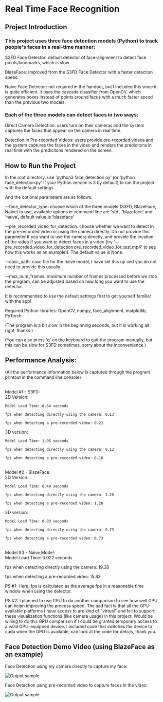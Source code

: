 # Real Time Face Recognition


## Project Introduction

### This project uses three face detection models (Python) to track people's faces in a real-time manner:

S3FD Face Detector: default detector of face-alignment to detect face points/landmarks, which is slow.

BlazeFace: improved from the S3FD Face Detector with a faster detection speed.

Naive Face Detector: not required in the handout, but I included this since it is quite efficient. It uses the cascade classifier from OpenCV, which generates boxes instead of points around faces with a much faster speed than the previous two models.

### Each of the three models can detect faces in two ways:

Direct Camera Detection: users turn on their cameras and the system captures the faces that appear on the camera in real time.

Detection in Pre-recorded Videos: users provide pre-recorded videos and the system captures the faces in the video and renders the predicitons in real time with the predicitons rendered on the screen.


## How to Run the Project

In the root directory, use 'python3 face_detection.py' (or 'python face_detection.py' if your Python version is 3 by default) to run the project with the default settings.

And the optional parameters are as follows:

--face_detector_type: choose which of the three models (S3FD, BlazeFace, Naive) to use, available options in command line are 'sfd', 'blazeface' and 'naive', default value is 'blazeface'

--pre_recorded_video_for_detection: choose whether we want to detect in the pre-recorded video or using the camera directly. Do not provide this parameter if you want to use the camera directly, and provide the location of the video if you want to detect faces in a video (try '--pre_recorded_video_for_detection pre_recorded_video_for_test.mp4' to see how this works as an example!). The default value is None.

--casc_path: casc file for the naive model, I have set this up and you do not need to provide this usually.

--max_num_frames: maximum number of frames processed before we stop the program, can be adjusted based on how long you want to use the detector.

It is recommended to use the default settings first to get yourself familiar with the app!

Required Python libraries: OpenCV, numpy, face_alignment, matplotlib, PyTorch

(The program is a bit slow in the beginning seconds, but it is working all right, thanks.)

(You can also press 'q' on the keyboard to quit the program manually, but this can be slow for S3FD sometimes, sorry about the inconvenience.)


## Performance Analysis:

(All the performance information below is captured through the program printout in the command line console)

<br />
Model #1 - S3FD:

<br />
2D Version:

	Model Load Time: 0.64 seconds

	fps when detecting directly using the camera: 0.13

	fps when detecting a pre-recorded video: 0.21

3D version:

	Model Load Time: 1,05 seconds

	fps when detecting directly using the camera: 0.12

	fps when detecting a pre-recorded video: 0.18

<br />
Model #2 - BlazeFace:

<br />
2D Version:

	Model Load Time: 0.49 seconds

	fps when detecting directly using the camera: 1.26

	fps when detecting a pre-recorded video: 1.28

3D version:

	Model Load Time: 0.83 seconds

	fps when detecting directly using the camera: 0.73

	fps when detecting a pre-recorded video: 0.73

<br />
Model #3 - Naive Model:

<br />
Model Load Time: 0.022 seconds

fps when detecting directly using the camera: 19.38

fps when detecting a pre-recorded video: 15.83

PS #1: Here, fps is calculated as the average fps in a reasonable time window when using the detector.

PS #2: I planned to use GPU to do another comparison to see how well GPU can helpn improving the process speed. The sad fact is that all the GPU-available platforms I have access to are kind of "virtual" and fail to support these visualization functions (like camera usage) in this project. Would be willing to do this GPU comparison if I could be granted temporary access to a valid GPU-equipped device. I included code that switches the device to cuda when the GPU is available, can look at the code for details, thank you.

## Face Detection Demo Video (using BlazeFace as an example)

Face Detection using my camera directly to capture my face:

![Output sample](https://github.com/minfanzhang/real-time-face-recognition/blob/main/face-recognition-demo-camera.gif)

Face Detection using pre-recorded video to capture faces in the video:

![Output sample](https://github.com/minfanzhang/real-time-face-recognition/blob/main/face-recognition-demo-prerecorded-video.gif)


